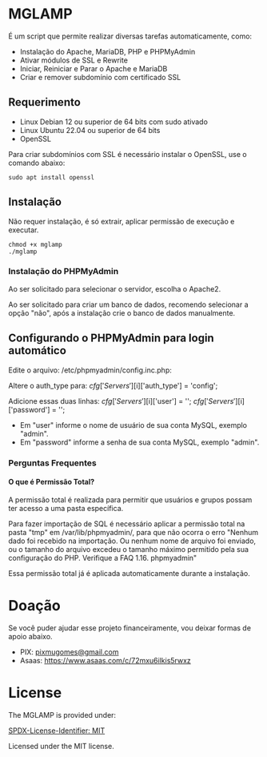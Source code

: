 # MGLAMP

É um script que permite realizar diversas tarefas automaticamente, como:

- Instalação do Apache, MariaDB, PHP e PHPMyAdmin
- Ativar módulos de SSL e Rewrite
- Iniciar, Reiniciar e Parar o Apache e MariaDB
- Criar e remover subdomínio com certificado SSL

## Requerimento

- Linux Debian 12 ou superior de 64 bits com sudo ativado
- Linux Ubuntu 22.04 ou superior de 64 bits
- OpenSSL

Para criar subdomínios com SSL é necessário instalar o OpenSSL, use o comando abaixo:

```
sudo apt install openssl
```

## Instalação

Não requer instalação, é só extrair, aplicar permissão de execução e executar.

```
chmod +x mglamp
./mglamp
```

### Instalação do PHPMyAdmin

Ao ser solicitado para selecionar o servidor, escolha o Apache2.

Ao ser solicitado para criar um banco de dados, recomendo selecionar a opção "não", após a instalação crie o banco de dados manualmente.

## Configurando o PHPMyAdmin para login automático
Edite o arquivo: /etc/phpmyadmin/config.inc.php:

Altere o auth_type para:
$cfg['Servers'][$i]['auth_type'] = 'config';

Adicione essas duas linhas:
$cfg['Servers'][$i]['user'] = '';
$cfg['Servers'][$i]['password'] = '';

- Em "user" informe o nome de usuário de sua conta MySQL, exemplo "admin".
- Em "password" informe a senha de sua conta MySQL, exemplo "admin".

### Perguntas Frequentes

#### O que é Permissão Total?

A permissão total é realizada para permitir que usuários e grupos possam ter acesso a uma pasta específica.

Para fazer importação de SQL é necessário aplicar a permissão total na pasta "tmp" em /var/lib/phpmyadmin/, para que não ocorra o erro "Nenhum dado foi recebido na importação. Ou nenhum nome de arquivo foi enviado, ou o tamanho do arquivo excedeu o tamanho máximo permitido pela sua configuração do PHP. Verifique a FAQ 1.16. phpmyadmin"

Essa permissão total já é aplicada automaticamente durante a instalação.

# Doação

Se você puder ajudar esse projeto financeiramente, vou deixar formas de apoio abaixo.

 - PIX: pixmugomes@gmail.com
 - Asaas: https://www.asaas.com/c/72mxu6ilkis5rwxz

# License

The MGLAMP is provided under:

[SPDX-License-Identifier: MIT](https://spdx.org/licenses/MIT.html)

Licensed under the MIT license.
